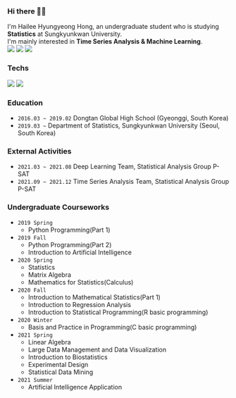 ### Hi there 👋🏻
I'm Hailee Hyungyeong Hong, an undergraduate student who is studying **Statistics** at Sungkyunkwan University.  
I'm mainly interested in **Time Series Analysis & Machine Learning**.  
<a href=https://hyungyeong81.github.io/><img src="https://img.shields.io/badge/Blog-EA4AAA?style=flat-square&logo=GitHub Sponsors&logoColor=white"/></a>
<a href=https://www.instagram.com/itsaugustfirst/><img src="https://img.shields.io/badge/Instagram-E4405F?style=flat-square&logo=Instagram&logoColor=white"/></a>
<a href="mailto:hyungyeong81@gmail.com"><img src="https://img.shields.io/badge/Gmail-EA4335?style=flat-square&logo=Gmail&logoColor=white"/></a>

### Techs
<img src="https://img.shields.io/badge/R-276DC3?style=flat-square&logo=R&logoColor=white"/></a>
<img src="https://img.shields.io/badge/Python-3776AB?style=flat-square&logo=Python&logoColor=white"/></a>

### Education
- ```2016.03 ~ 2019.02``` Dongtan Global High School (Gyeonggi, South Korea) <br/>
- ```2019.03 ~``` Department of Statistics, Sungkyunkwan University (Seoul, South Korea) <br/>

### External Activities
- ```2021.03 ~ 2021.08``` Deep Learning Team, Statistical Analysis Group P-SAT <br/>
- ```2021.09 ~ 2021.12``` Time Series Analysis Team, Statistical Analysis Group P-SAT <br/>

### Undergraduate Courseworks
- ```2019 Spring``` 
  - Python Programming(Part 1)
- ```2019 Fall```
  - Python Programming(Part 2)
  - Introduction to Artificial Intelligence
- ```2020 Spring``` 
  - Statistics
  - Matrix Algebra
  - Mathematics for Statistics(Calculus)
- ```2020 Fall```
  - Introduction to Mathematical Statistics(Part 1)
  - Introduction to Regression Analysis
  - Introduction to Statistical Programming(R basic programming)
- ```2020 Winter```
  - Basis and Practice in Programming(C basic programming)
- ```2021 Spring```
  - Linear Algebra
  - Large Data Management and Data Visualization
  - Introduction to Biostatistics
  - Experimental Design
  - Statistical Data Mining
- ```2021 Summer```
  - Artificial Intelligence Application
